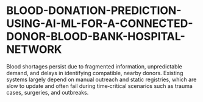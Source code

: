 # BLOOD-DONATION-PREDICTION-USING-AI-ML-FOR-A-CONNECTED-DONOR-BLOOD-BANK-HOSPITAL-NETWORK
Blood shortages persist due to fragmented information, unpredictable demand, and delays in identifying compatible, nearby donors. Existing systems largely depend on manual outreach and static registries, which are slow to update and often fail during time‑critical scenarios such as trauma cases, surgeries, and outbreaks. 
